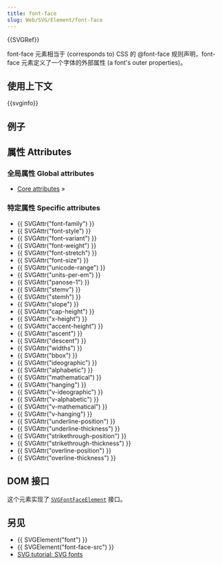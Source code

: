 ```yaml
---
title: font-face
slug: Web/SVG/Element/font-face
---
```


{{SVGRef}}

font-face 元素相当于 (corresponds to) CSS 的 @font-face 规则声明，font-face 元素定义了一个字体的外部属性 (a font's outer properties)。

## 使用上下文

{{svginfo}}

## 例子

## 属性 Attributes

### 全局属性 Global attributes

- [Core attributes](/zh-CN/SVG/Attribute#Core) »

### 特定属性 Specific attributes

- {{ SVGAttr("font-family") }}
- {{ SVGAttr("font-style") }}
- {{ SVGAttr("font-variant") }}
- {{ SVGAttr("font-weight") }}
- {{ SVGAttr("font-stretch") }}
- {{ SVGAttr("font-size") }}
- {{ SVGAttr("unicode-range") }}
- {{ SVGAttr("units-per-em") }}
- {{ SVGAttr("panose-1") }}
- {{ SVGAttr("stemv") }}
- {{ SVGAttr("stemh") }}
- {{ SVGAttr("slope") }}
- {{ SVGAttr("cap-height") }}
- {{ SVGAttr("x-height") }}
- {{ SVGAttr("accent-height") }}
- {{ SVGAttr("ascent") }}
- {{ SVGAttr("descent") }}
- {{ SVGAttr("widths") }}
- {{ SVGAttr("bbox") }}
- {{ SVGAttr("ideographic") }}
- {{ SVGAttr("alphabetic") }}
- {{ SVGAttr("mathematical") }}
- {{ SVGAttr("hanging") }}
- {{ SVGAttr("v-ideographic") }}
- {{ SVGAttr("v-alphabetic") }}
- {{ SVGAttr("v-mathematical") }}
- {{ SVGAttr("v-hanging") }}
- {{ SVGAttr("underline-position") }}
- {{ SVGAttr("underline-thickness") }}
- {{ SVGAttr("strikethrough-position") }}
- {{ SVGAttr("strikethrough-thickness") }}
- {{ SVGAttr("overline-position") }}
- {{ SVGAttr("overline-thickness") }}

## DOM 接口

这个元素实现了 [`SVGFontFaceElement`](/zh-CN/DOM/SVGFontFaceElement) 接口。

## 另见

- {{ SVGElement("font") }}
- {{ SVGElement("font-face-src") }}
- [SVG tutorial: SVG fonts](/zh-CN/SVG/Tutorial/SVG_fonts)
